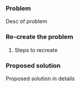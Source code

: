 ### Problem
Desc of problem

### Re-create the problem
1. Steps to recreate

### Proposed solution
Proposed solution in details
